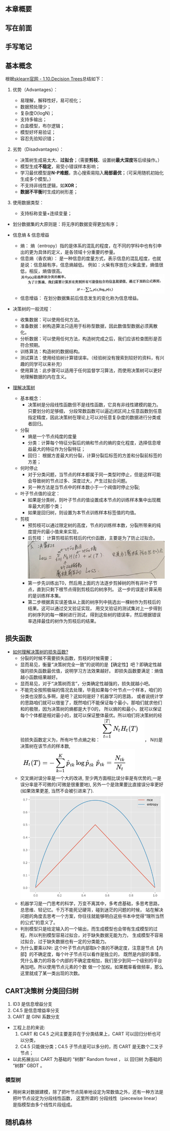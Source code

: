  ## 本章概要 ##

## 写在前面


## 手写笔记


## 基本概念

根据[sklearn官网 - 1.10.Decision Trees](http://scikit-learn.org/stable/modules/tree.html)总结如下：

1. 优势（Advantages）：
	- 易理解，解释性好，易可视化；
	- 数据预处理少；
	- 复杂度O(logN)；
	- 支持多输出；
	- 白盒模型，布尔逻辑；
	- 模型好坏易验证；
	- 容忍先验知识错；

2. 劣势（Disadvantages）：
	- 决策树生成易太大、**过拟合**；（需要**剪枝**、设置树**最大深度**等后续操作。）
	- 模型生成**不稳定**，易受小错误样本影响；
	- 学习最优模型是**N-P难题**，贪心搜索易陷入**局部最优**；（可采用随机初始化生成多个模型。）
	- 不支持非线性逻辑，如**XOR**；
	- **数据不平衡**时生成的树形差；   

3. 使用数据类型：
    * 支持标称变量+连续变量；
* 划分数据集的大原则是：将无序的数据变得更加有序；
* 信息熵 & 信息增益
    * 熵： 熵（entropy）指的是体系的混乱的程度，在不同的学科中也有引申出的更为具体的定义，是各领域十分重要的参量。
    * 信息熵（香农熵）： 是一种信息的度量方式，表示信息的混乱程度，也就是说：信息越有序，信息熵越低。
    例如：火柴有序放在火柴盒里，熵值很低，相反，熵值很高。
    ![信息熵计算公式](readme/信息熵计算公式_01.png)
    * 信息增益： 在划分数据集前后信息发生的变化称为信息增益。
	
* 决策树的一般流程：
    * 收集数据：可以使用任何方法。
    * 准备数据：树构造算法只适用于标称型数据，因此数值型数据必须离散化。
    * 分析数据：可以使用任何方法，构造树完成之后，我们应该检查图形是否符合预期。
    * 训练算法：构造树的数据结构。
    * 测试算法：使用经验树计算错误率。（经验树没有搜索到较好的资料，有兴趣的同学可以来补充）
    * 使用算法：此步骤可以适用于任何监督学习算法，而使用决策树可以更好地理解数据的内在含义。


* [理解决策树](https://zhuanlan.zhihu.com/p/37954086)
    * 基本概念：
        * 决策树是分段线性函数但不是线性函数，它具有非线性建模的能力。只要划分的足够细，
        分段常数函数可以逼近闭区间上任意函数到任意指定精度，因此决策树在理论上可以对任意复杂度的数据进行分类或者回归。
    * 分裂
        * 熵是一个节点纯度的度量
        * 分类：计算每个特征分裂后的熵和节点的熵的变化程度，选择信息增益最大的特征作为分裂特征；
        * 回归： 根据方差最大的分裂，计算分裂后标签的方差和分裂前标签的方差；
    * 何时停止  
        * 对于分类问题，当节点的样本都属于同一类型时停止，但是这样可能会导致树的节点过多、深度过大，产生过拟合问题。
        * 另一种方法是当节点中的样本数小于一个阀值时停止分裂;
    * 叶子节点值的设定：
        * 如果是分类树，则叶子节点的值设置成本节点的训练样本集中出现概率最大的那个类；
        * 如果是回归树，则设置为本节点训练样本标签值的均值。
    * 剪枝
        * 预剪枝可以通过限定树的高度，节点的训练样本数，分裂所带来的纯度提升的最小值来来实现，
        * 后剪枝： 计算剪枝前剪枝后的代价函数，主要是为了防止过拟合。
        ![](readme/决策树_loss_04.jpg)
        * 第一步先训练出T0，然后用上面的方法逐步剪掉树的所有非叶子节点，直到只剩下根节点得到剪枝后的树序列。
        这一步的误差计算采用的是训练样本集。
        * 第二步根据真实误差值从上面的树序列中挑选出一棵树作为剪枝后的结果。这可以通过交叉验证实现，
        用交叉验证的测试集对上一步得到的树序列的每一棵树进行测试，得到这些树的错误率，然后根据错误率选择最佳的树作为剪枝后的结果。

## 损失函数

* [如何理解决策树的损失函数?](https://www.zhihu.com/question/34075616)
    * 分裂的时候不需要损失函数，剪枝的时候需要；
    * 显而易见，衡量“决策树完全一致”的说明的是【确定性】吧？即确定性越强的损失函数最优值，说明学习方法效果越好。
    即损失函数要满足：熵值越小函数结果越好。
    * 显而易见，对于“决策树而言”，分类确定性越强的，损失就越小吧。
    * 不能完全按照极端的情况去处理，毕竟如果每个叶节点一个样本，咱们的分类也没那么多啊，是吧？这如何是好？机器学习的思路，
    或者说统计学的思路咱们就可以借鉴了，既然咱们不能保证每个最小，那咱们就求他们和的极限，因为决策树的熵都是大于0的，
    所以熵的和最小，就可以保证每个个体都是相对最小的，就可以保证整体最优。所以咱们将决策树的经验损失函数定义为，所有叶节点熵之和：
    ![](readme/决策树_loss_01.png)， N(t)是决策树在该节点的样本数,
    ![](readme/决策树_loss_02.png)
    *  交叉熵对误分率是一个大的改进, 至少两方面相比误分率是有优势的,一是误分率是不可微的(可微是很重要地),
    另外一个是效果要比直接误分率更好(如果效果更差, 当然不会被引进来了).
    ![](readme/决策树_loss_03.png)
    * 机器学习是一门思考的科学，万变不离其中，多考虑基础，多思考思路，总思维、轻记忆。千万不能死记硬背，碰到迷茫的问题的时候，
    站在解决问题的角度去思考一个方案，你往往就能够明白这些书本中觉得“理所当然的公式”的意义了。
    * 判别模型只是给定输入的一个输出，而生成模型也会带有生成模型的过程，所以判别模型容易过拟合，对于缺失数据无能为力，
    生成模型不容易过拟合，过于缺失数据也有一定的分类能力。
    * 为什么要乘以Nt: 这个叶子节点内部取k个类的不确定度，注意是节点【内部】的不确定度，每个叶子节点可以看作是独立的，
    既然是内部的事情，凭什么暴力的将各个内部的不确定度相加，我们至少到同一个级别的平台再加吧。所以使用节点元素的个数
    做一个加权。如果概率看做频率，那么这里就成了某一类出现的次数。
    

## CART决策树 分类回归树    

1. ID3 是信息增益分支
2. C4.5 是信息增益率分支
3. CART 是 GINI 系数分支
* 工程上总的来说: 
    1. CART 和 C4.5 之间主要差异在于分类结果上，CART 可以回归分析也可以分类，
    2. C4.5 只能做分类；C4.5 子节点是可以多分的，而 CART 是无数个二叉子节点；
* 以此拓展出以 CART 为基础的 “树群” Random forest ， 以 回归树 为基础的 “树群” GBDT 。    
  

### 模型树

* 用树来对数据建模，除了把叶节点简单地设定为常数值之外，还有一种方法是把叶节点设定为分段线性函数，
这里所谓的 分段线性（piecewise linear） 是指模型由多个线性片段组成。
  
## 随机森林
